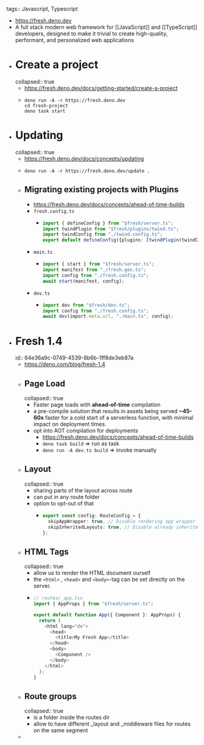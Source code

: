 tags:: Javascript, Typescript

- https://fresh.deno.dev
- A full stack modern web framework for [[JavaScript]] and [[TypeScript]] developers, designed to make it trivial to create high-quality, performant, and personalized web applications
- # Create a project
  collapsed:: true
	- https://fresh.deno.dev/docs/getting-started/create-a-project
	- ```terminal
	  deno run -A -r https://fresh.deno.dev
	  cd fresh-project
	  deno task start
	  ```
- # Updating
  collapsed:: true
	- https://fresh.deno.dev/docs/concepts/updating
	- ``` terminal  
	  deno run -A -r https://fresh.deno.dev/update .
	  ```
	- ## Migrating existing projects with Plugins
		- https://fresh.deno.dev/docs/concepts/ahead-of-time-builds
		- `fresh.config.ts`
			- ```typescript
			  import { defineConfig } from "$fresh/server.ts";
			  import twindPlugin from "$fresh/plugins/twind.ts";
			  import twindConfig from "./twind.config.ts";
			  export default defineConfig({plugins: [twindPlugin(twindConfig)],});	
			  ```
		- `main.ts`
			- ``` typescript
			  import { start } from "$fresh/server.ts";
			  import manifest from "./fresh.gen.ts";
			  import config from "./fresh.config.ts";
			  await start(manifest, config);
			  ```
		- `dev.ts`
			- ```typescript
			  import dev from "$fresh/dev.ts";
			  import config from "./fresh.config.ts";
			  await dev(import.meta.url, "./main.ts", config);
			  ```
- # Fresh 1.4
  id:: 64e36a9c-0749-4539-8b6b-1ff8de3eb87a
	- https://deno.com/blog/fresh-1.4
	- ## Page Load
	  collapsed:: true
		- Faster page loads with **ahead-of-time** compilation
		- a pre-compile solution that results in assets being served **~45-60x** faster for a cold start of a serverless function, with minimal impact on deployment times.
		- opt into AOT compilation for deployments
			- https://fresh.deno.dev/docs/concepts/ahead-of-time-builds
			- `deno task build` => run as task
			- `deno run -A dev.ts build` => invoke manually
	- ## Layout
	  collapsed:: true
		- sharing parts of the layout across route
		- can put in any route folder
		- option to opt-out of that
			- ```typescript 
			  export const config: RouteConfig = {
			    skipAppWrapper: true, // Disable rendering app wrapper
			    skipInheritedLayouts: true, // Disable already inherited _layout templates
			  };
			  ```
	- ## HTML Tags
	  collapsed:: true
		- allow us to render the HTML document ourself
		- the `<html>` , `<head>` and `<body>`-tag can be set directly on the server.
		- ```typescript
		  // routes/_app.tsx
		  import { AppProps } from "$fresh/server.ts";
		  
		  export default function App({ Component }: AppProps) {
		    return (
		      <html lang="de">
		        <head>
		          <title>My Fresh App</title>
		        </head>
		        <body>
		          <Component />
		        </body>
		      </html>
		    );
		  }
		  ```
	- ## Route groups
	  collapsed:: true
		- is a folder inside the routes dir
		- allow to have different _layout and _middleware files for routes on the same segment
	-
